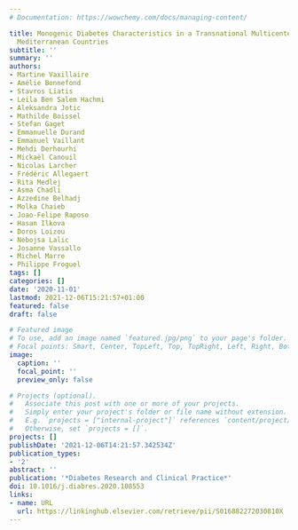 ```yaml
---
# Documentation: https://wowchemy.com/docs/managing-content/

title: Monogenic Diabetes Characteristics in a Transnational Multicenter Study From
  Mediterranean Countries
subtitle: ''
summary: ''
authors:
- Martine Vaxillaire
- Amélie Bonnefond
- Stavros Liatis
- Leila Ben Salem Hachmi
- Aleksandra Jotic
- Mathilde Boissel
- Stefan Gaget
- Emmanuelle Durand
- Emmanuel Vaillant
- Mehdi Derhourhi
- Mickaël Canouil
- Nicolas Larcher
- Frédéric Allegaert
- Rita Medlej
- Asma Chadli
- Azzedine Belhadj
- Molka Chaieb
- Joao-Felipe Raposo
- Hasan Ilkova
- Doros Loizou
- Nebojsa Lalic
- Josanne Vassallo
- Michel Marre
- Philippe Froguel
tags: []
categories: []
date: '2020-11-01'
lastmod: 2021-12-06T15:21:57+01:00
featured: false
draft: false

# Featured image
# To use, add an image named `featured.jpg/png` to your page's folder.
# Focal points: Smart, Center, TopLeft, Top, TopRight, Left, Right, BottomLeft, Bottom, BottomRight.
image:
  caption: ''
  focal_point: ''
  preview_only: false

# Projects (optional).
#   Associate this post with one or more of your projects.
#   Simply enter your project's folder or file name without extension.
#   E.g. `projects = ["internal-project"]` references `content/project/deep-learning/index.md`.
#   Otherwise, set `projects = []`.
projects: []
publishDate: '2021-12-06T14:21:57.342534Z'
publication_types:
- '2'
abstract: ''
publication: '*Diabetes Research and Clinical Practice*'
doi: 10.1016/j.diabres.2020.108553
links:
- name: URL
  url: https://linkinghub.elsevier.com/retrieve/pii/S016882272030810X
---
```

